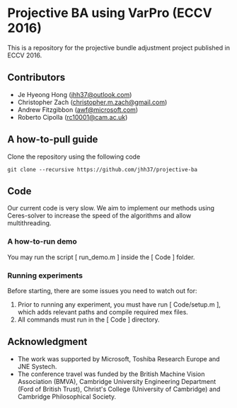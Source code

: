# Projective BA using VarPro (ECCV 2016)
This is a repository for the projective bundle
adjustment project published in ECCV 2016.

## Contributors
- Je Hyeong Hong (jhh37@outlook.com)
- Christopher Zach (christopher.m.zach@gmail.com)
- Andrew Fitzgibbon (awf@microsoft.com)
- Roberto Cipolla (rc10001@cam.ac.uk)

## A how-to-pull guide
Clone the repository using the following code
```
git clone --recursive https://github.com/jhh37/projective-ba
```

## Code
Our current code is very slow. We aim to implement
our methods using Ceres-solver to increase the
speed of the algorithms and allow multithreading.

### A how-to-run demo
You may run the script [ run_demo.m ] inside the [
Code ] folder.

### Running experiments
Before starting, there are some issues you need to
watch out for:

1. Prior to running any experiment, you must
have run [ Code/setup.m ], which adds relevant
paths and compile required mex files.
2. All commands must run in the [ Code ]
directory.

## Acknowledgment
- The work was supported by Microsoft, Toshiba
Research Europe and JNE Systech.
- The conference travel was funded by the British
Machine Vision Association (BMVA), Cambridge
University Engineering Department (Ford of British
Trust), Christ's College (University of Cambridge)
and Cambridge Philosophical Society.
